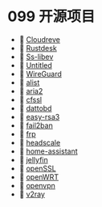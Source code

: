 # 099 开源项目

* 📄 [Cloudreve](siyuan://blocks/20231110105237-b6ahdww)
* 📄 [Rustdesk](siyuan://blocks/20231110105237-obncmt9)
* 📄 [Ss-libev](siyuan://blocks/20231110105237-az7gozj)
* 📄 [Untitled](siyuan://blocks/20231217080215-ogivfk3)
* 📄 [WireGuard](siyuan://blocks/20231110105237-10swrzd)
* 📄 [alist](siyuan://blocks/20231110105237-1d7l3wf)
* 📄 [aria2](siyuan://blocks/20231110105237-rwzov9g)
* 📄 [cfssl](siyuan://blocks/20231110105237-fk4m7kd)
* 📄 [dattobd](siyuan://blocks/20231110105237-toah5db)
* 📄 [easy-rsa3](siyuan://blocks/20231110105237-uxmzkhi)
* 📄 [fail2ban](siyuan://blocks/20231110105237-jt3gvqe)
* 📄 [frp](siyuan://blocks/20231110105237-5oj518z)
* 📄 [headscale](siyuan://blocks/20231110105237-512zxmi)
* 📄 [home-assistant](siyuan://blocks/20231110105237-11t3jqc)
* 📄 [jellyfin](siyuan://blocks/20231110105237-7rpkxv5)
* 📄 [openSSL](siyuan://blocks/20231110105237-pybrkmk)
* 📄 [openWRT](siyuan://blocks/20231110105237-wletpvy)
* 📄 [openvpn](siyuan://blocks/20231110105237-airc31j)
* 📄 [v2ray](siyuan://blocks/20231110105237-wyibpct)

‍
